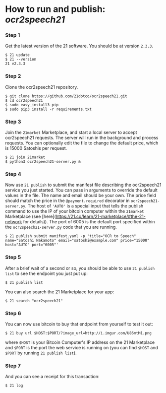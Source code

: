 # How to run and publish: _**ocr2speech21**_

### Step 1
Get the latest version of the 21 software. You should be at version `2.3.3`.

```
$ 21 update
$ 21 --version
21 v2.3.3
```

### Step 2
Clone the ocr2speech21 repository.

```
$ git clone https://github.com/21dotco/ocr2speech21.git
$ cd ocr2speech21
$ sudo easy_install3 pip
$ sudo pip3 install -r requirements.txt
```

### Step 3
Join the `21market` Marketplace, and start a local
server to accept ocr2speech21 requests. The server will run in the
background and process requests.  You can optionally edit the file
to change the default price, which is 15000 Satoshis per request.

```
$ 21 join 21market
$ python3 ocr2speech21-server.py &
```

### Step 4
Now use `21 publish` to submit the manifest file describing the
ocr2speech21 service you just started. You can pass in arguments to override the
default values in the file.  The name and email should be your own. The price
field should match the price in the `@payment.required` decorator in `ocr2speech21-server.py`.
The host of `'AUTO'` is a special input that tells the publish command to use
the IP of your bitcoin computer within the `21market` Marketplace (see
[here](https://21.co/learn/21-marketplace/#the-21-network for details)). The
port of 6005 is the default port specified within the
`ocr2speech21-server.py` code that you are running.

```
$ 21 publish submit manifest.yaml -p 'title="OCR to Speech" name="Satoshi Nakamoto" email="satoshi@example.com" price="15000" host="AUTO" port="6005"'
```

### Step 5
After a brief wait of a second or so, you should be able to use `21 publish list`
to see the endpoint you just put up:

```
$ 21 publish list
```

You can also search the 21 Marketplace for your app:

```
$ 21 search "ocr2speech21"
```

### Step 6
You can now use bitcoin to buy that endpoint from yourself to test it out:

```
$ 21 buy url $HOST:$PORT/?image_url=http://i.imgur.com/U86mtM1.png
```

where `$HOST` is your Bitcoin Computer's IP address on the 21 Marketplace and
`$PORT` is the port the web service is running on (you can find `$HOST` and
`$PORT` by running `21 publish list`).

### Step 7
And you can see a receipt for this transaction:

```
$ 21 log
```
